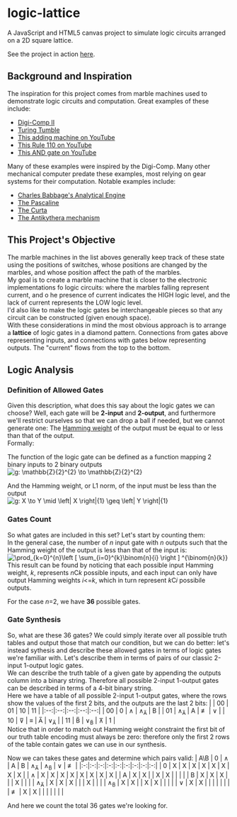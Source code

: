 # logic-lattice
A JavaScript and HTML5 canvas project to simulate logic circuits arranged on a 2D square lattice.

See the project in action [here](https://jcarr.ca/logic-lattice).

## Background and Inspiration
The inspiration for this project comes from marble machines used to demonstrate logic circuits and computation. Great examples of these include:
- [Digi-Comp II](https://digicompii.com/)
- [Turing Tumble](https://www.turingtumble.com/)
- [This adding machine on YouTube](https://www.youtube.com/watch?v=GcDshWmhF4A)
- [This Rule 110 on YouTube](https://www.youtube.com/watch?v=QKnSRw_X2w4)
- [This AND gate on YouTube](https://www.youtube.com/watch?v=VGQC33w3ltc)

Many of these examples were inspired by the Digi-Comp. Many other mechanical computer predate these examples, most relying on gear systems for their computation. Notable examples include:
- [Charles Babbage's Analytical Engine](https://en.wikipedia.org/wiki/Analytical_Engine)
- [The Pascaline](https://en.wikipedia.org/wiki/Pascal%27s_calculator)
- [The Curta](https://en.wikipedia.org/wiki/Curta)
- [The Antikythera mechanism](https://en.wikipedia.org/wiki/Antikythera_mechanism)

## This Project's Objective
The marble machines in the list aboves generally keep track of these state using the positions of switches, whose positions are changed by the marbles, and whose position affect the path of the marbles.  
My goal is to create a marble machine that is closer to the electronic implementations fo logic circuits: where the marbles falling represent current, and o he presence of current indicates the HIGH logic level, and the lack of current represents the LOW logic level.  
I'd also like to make the logic gates be interchangeable pieces so that any circuit can be constructed (given enough space).  
With these considerations in mind the most obvious approach is to arrange a **lattice** of logic gates in a diamond pattern. Connections from gates above representing inputs, and connections with gates below representing outputs. The "current" flows from the top to the bottom.

## Logic Analysis
### Definition of Allowed Gates
Given this description, what does this say about the logic gates we can choose? Well, each gate will be **2-input** and **2-output**, and furthermore we'll restrict ourselves so that we can drop a ball if needed, but we cannot generate one: The [Hamming weight](https://en.wikipedia.org/wiki/Hamming_weight) of the output must be equal to or less than that of the output.  
Formally:

The function of the logic gate can be defined as a function mapping 2 binary inputs to 2 binary outputs  
![g: \mathbb{Z}_{2}^{2} \to \mathbb{Z}_{2}^{2}](https://render.githubusercontent.com/render/math?math=g%3A%20%5Cmathbb%7BZ%7D_%7B2%7D%20%5E%7B2%7D%20%5Cto%20%5Cmathbb%7BZ%7D_%7B2%7D%20%5E%7B2%7D)

And the Hamming weight, or L1 norm, of the input must be less than the output  
![g: X \to Y \mid \left\| X \right\|_{1} \geq \left\| Y \right\|_{1}](https://render.githubusercontent.com/render/math?math=g%3A%20X%20%5Cto%20Y%20%5Cmid%20%5Cleft%5C%7C%20X%20%5Cright%5C%7C_%7B1%7D%20%5Cgeq%20%5Cleft%5C%7C%20Y%20%5Cright%5C%7C_%7B1%7D)

### Gates Count
So what gates are included in this set? Let's start by counting them:  
In the general case, the number of *n* input gate with *n* outputs such that the Hamming weight of the output is less than that of the input is:  
![\prod_{k=0}^{n}\left [ \sum_{i=0}^{k}\binom{n}{i} \right ] ^{\binom{n}{k}}](https://render.githubusercontent.com/render/math?math=%5Cprod_%7Bk%3D0%7D%5E%7Bn%7D%5Cleft%20%5B%20%5Csum_%7Bi%3D0%7D%5E%7Bk%7D%5Cbinom%7Bn%7D%7Bi%7D%20%5Cright%20%5D%20%5E%7B%5Cbinom%7Bn%7D%7Bk%7D%7D)  
This result can be found by noticing that each possible input Hamming weight, *k*, represents *n*C*k* possible inputs, and each input can only have output Hamming weights *i*<=*k*, which in turn represent *k*C*i* possibile outputs.

For the case *n*=2, we have **36** possible gates.

### Gate Synthesis
So, what are these 36 gates? We could simply iterate over all possible truth tables and output those that match our condition, but we can do better: let's instead sythesis and describe these allowed gates in terms of logic gates we're familiar with. Let's describe them in terms of pairs of our classic 2-input 1-output logic gates.  
We can describe the truth table of a given gate by appending the outputs column into a binary string. Therefore all possible 2-input 1-output gates can be described in terms of a 4-bit binary string.  
Here we have a table of all possible 2-input 1-output gates, where the rows show the values of the first 2 bits, and the outputs are the last 2 bits:
|    | 00 | 01 | 10 | 11 |
|:--:|:--:|:--:|:--:|:--:|
| 00 | 0 | &and; | &and;<sub>A&#773;</sub> | B |
| 01 | &and;<sub>A&#773;</sub> | A | &nequiv; | &or; |
| 10 | &#x22bd; | &equiv; | A&#773; | &or;<sub>A&#773;</sub> |
| 11 | B&#773; | &or;<sub>B&#773;</sub> | &#x22bc; | 1 |  
Notice that in order to match out Hamming weight constraint the first bit of our truth table encoding must always be zero: therefore only the first 2 rows of the table contain gates we can use in our synthesis.

Now we can takes these gates and determine which pairs valid:
| A\B | 0 | &and; | A | B | &and;<sub>A&#773;</sub> | &and;<sub>B&#773;</sub> | &or; | &nequiv; |
|:-:|:-:|:-:|:-:|:-:|:-:|:-:|:-:|:-:|
| 0 | X | X | X | X | X | X | X | X |
| &and; | X | X | X | X | X | X | X | X |
| A | X | X |  | X | X |  |  |  |
| B | X | X | X |  |  | X |  |  |
| &and;<sub>A&#773;</sub> | X | X | X |  |  | X |  |  |
| &and;<sub>B&#773;</sub> | X | X |  | X | X |  |  |  |
| &or; | X | X |  |  |  |  |  |  |
| &nequiv; | X | X |  |  |  |  |  |  |

And here we count the total 36 gates we're looking for.
